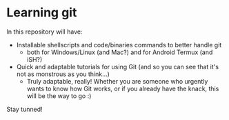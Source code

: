 # Learning git

In this repository will have:
- Installable shellscripts and code/binaries commands to better handle git
  - both for Windows/Linux (and Mac?) and for Android Termux (and iSH?)
- Quick and adaptable tutorials for using Git (and so you can see that it's not as monstrous as you think...)
  - Truly adaptable, really! Whether you are someone who urgently wants to know how Git works, or if you already have the knack, this will be the way to go :)

Stay tunned!
